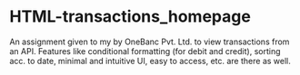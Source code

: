 # HTML-transactions_homepage
An assignment given to my by OneBanc Pvt. Ltd. to view transactions from an API. Features like conditional formatting (for debit and credit), sorting acc. to date, minimal and intuitive UI, easy to access, etc. are there as well.
